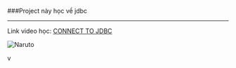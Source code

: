 ###Project này học về jdbc

---
Link video học:
[CONNECT TO JDBC](https://www.youtube.com/watch?v=gU3DLOsw0Eg&list=PLEAQNNR8IlB4R7NfqBY1frapYo97L6fOQ&index=6)


![Naruto](https://i.pinimg.com/564x/04/99/c3/0499c35dfaec318401d1f8b4e3121f3c.jpg)

v